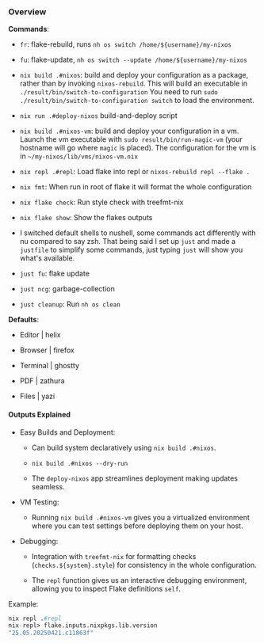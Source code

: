 ### Overview

**Commands**:

- `fr`: flake-rebuild, runs `nh os switch /home/${username}/my-nixos`

- `fu`: flake-update, `nh os switch --update /home/${username}/my-nixos`

- `nix build .#nixos`: build and deploy your configuration as a package, rather than by invoking `nixos-rebuild`. This will build an executable in
  `./result/bin/switch-to-configuration` You need to run `sudo ./result/bin/switch-to-configuration switch` to load the environment.

- `nix run .#deploy-nixos` build-and-deploy script

- `nix build .#nixos-vm`: build and deploy your configuration in a vm. Launch the vm executable with `sudo result/bin/run-magic-vm` (your hostname will go where `magic` is placed). The configuration for the vm is in `~/my-nixos/lib/vms/nixos-vm.nix`

- `nix repl .#repl`: Load flake into repl or `nixos-rebuild repl --flake .`

- `nix fmt`: When run in root of flake it will format the whole configuration

- `nix flake check`: Run style check with treefmt-nix

- `nix flake show`: Show the flakes outputs

- I switched default shells to nushell, some commands act differently with nu compared to say zsh. That being said I set up `just` and made a `justfile` to simplify some commands, just typing `just` will show you what's available.

- `just fu`: flake update

- `just ncg`: garbage-collection

- `just cleanup`: Run `nh os clean`

**Defaults**:

- Editor | helix

- Browser | firefox

- Terminal | ghostty

- PDF | zathura

- Files | yazi

#### Outputs Explained

- Easy Builds and Deployment:

  - Can build system declaratively using `nix build .#nixos`.
  - `nix build .#nixos --dry-run`

  - The `deploy-nixos` app streamlines deployment making updates seamless.

- VM Testing:

  - Running `nix build .#nixos-vm` gives you a virtualized environment where you can test settings before deploying them on your host.

- Debugging:

  - Integration with `treefmt-nix` for formatting checks (`checks.${system}.style`) for consistency in the whole configuration.

  - The `repl` function gives us an interactive debugging environment, allowing you to inspect Flake definitions `self`.

Example:

```nix
nix repl .#repl
nix-repl> flake.inputs.nixpkgs.lib.version
"25.05.20250421.c11863f"
```
